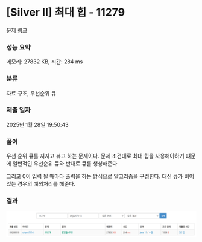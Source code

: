 # [Silver II] 최대 힙 - 11279

[문제 링크](https://www.acmicpc.net/problem/11279)

### 성능 요약

메모리: 27832 KB, 시간: 284 ms

### 분류

자료 구조, 우선순위 큐

### 제출 일자

2025년 1월 28일 19:50:43

### 풀이

우선 순위 큐를 지지고 볶고 하는 문제이다. 
문제 조건대로 최대 힙을 사용해야하기 떄문에 일반적인 우선순위 큐와 반대로 큐를 생성해준다

그리고 0이 입력 될 때마다 출력을 하는 방식으로 알고리즘을 구성한다. 
대신 큐가 비어있는 경우의 예외처리를 해준다.

### 결과
![img.png](img.png)
